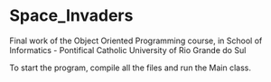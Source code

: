 # Space_Invaders
Final work of the Object Oriented Programming course, in School of Informatics - Pontifical Catholic University of Rio Grande do Sul

To start the program, compile all the files and run the Main class.
